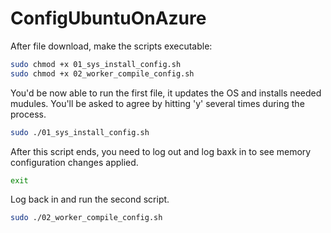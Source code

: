 # ConfigUbuntuOnAzure
After file download, make the scripts executable:
```bash
sudo chmod +x 01_sys_install_config.sh
sudo chmod +x 02_worker_compile_config.sh
```
You'd be now able to run the first file, it updates the OS and installs needed mudules.
You'll be asked to agree by hitting 'y' several times during the process.
```bash
sudo ./01_sys_install_config.sh
```
After this script ends, you need to log out and log baxk in to see memory configuration changes applied.
```bash
exit
```
Log back in and run the second script.
```bash
sudo ./02_worker_compile_config.sh
```
